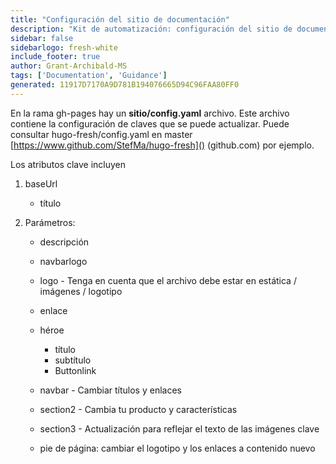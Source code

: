 ```yaml
---
title: "Configuración del sitio de documentación"
description: "Kit de automatización: configuración del sitio de documentación"
sidebar: false
sidebarlogo: fresh-white
include_footer: true
author: Grant-Archibald-MS
tags: ['Documentation', 'Guidance']
generated: 11917D7170A9D781B194076665D94C96FAA80FF0
---
```



En la rama gh-pages hay un **sitio/config.yaml** archivo. Este archivo contiene la configuración de claves que se puede actualizar. Puede consultar hugo-fresh/config.yaml en master [https://www.github.com/StefMa/hugo-fresh]() (github.com) por ejemplo.

Los atributos clave incluyen

1. baseUrl

    - título

1. Parámetros:

    - descripción
    
    - navbarlogo
    
    - logo - Tenga en cuenta que el archivo debe estar en estática / imágenes / logotipo
    
    - enlace
    
    - héroe
        - título
        - subtítulo
        - Buttonlink
    
    - navbar - Cambiar títulos y enlaces
    
    - section2 - Cambia tu producto y características
    
    - section3 - Actualización para reflejar el texto de las imágenes clave
    
    - pie de página: cambiar el logotipo y los enlaces a contenido nuevo
